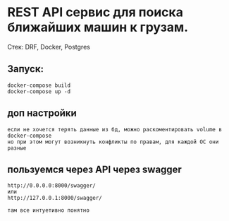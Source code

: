 # REST API сервиc для поиска ближайших машин к грузам.

Стек: DRF, Docker, Postgres


## Запуск:
```
docker-compose build
docker-compose up -d
```

## доп настройки

```
если не хочется терять данные из бд, можно раскоментировать volume в docker-compose
но при этом могут возникнуть конфликты по правам, для каждой ОС они разные
```

## пользуемся через API через swagger

```
http://0.0.0.0:8000/swagger/
или
http://127.0.0.1:8000/swagger/

там все интуетивно понятно
```
